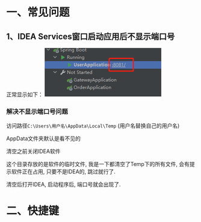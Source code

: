 

# 一、常见问题

## 1、IDEA  Services窗口启动应用后不显示端口号

正常显示如下：
![在这里插入图片描述](image/0122d123eca64c5fa02c258745c91481.png)

### 解决不显示端口号问题

访问路径`C:\Users\用户名\AppData\Local\Temp` (用户名替换自己的用户名)

AppData文件夹默认是看不见的

清空之前关闭IDEA软件

这个目录存放的是软件的临时文件, 我是一下都清空了Temp下的所有文件, 会有提示软件正在占用, 只要不是IDEA的, 跳过就行了.

清空后打开IDEA, 启动程序后, 端口号就会出现了.



# 二、快捷键
